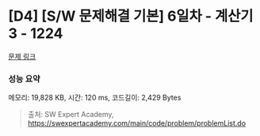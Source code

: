 # [D4] [S/W 문제해결 기본] 6일차 - 계산기3 - 1224 

[문제 링크](https://swexpertacademy.com/main/code/problem/problemDetail.do?contestProbId=AV14tDX6AFgCFAYD) 

### 성능 요약

메모리: 19,828 KB, 시간: 120 ms, 코드길이: 2,429 Bytes



> 출처: SW Expert Academy, https://swexpertacademy.com/main/code/problem/problemList.do